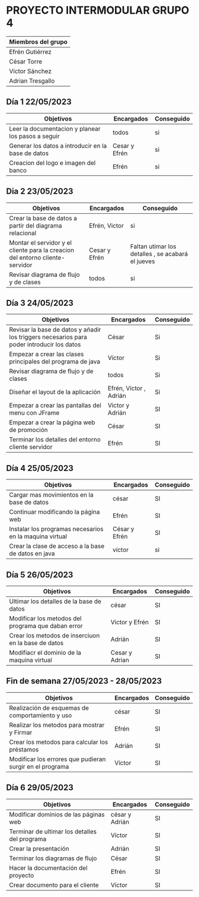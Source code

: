 # PROYECTO INTERMODULAR GRUPO 4
| Miembros del grupo| 
|----------|
| Efrén Gutiérrez   | 
| César Torre    | 
| Víctor Sánchez  | 
| Adrian Tresgallo |
##  Día 1 22/05/2023
| Objetivos|Encargados | Conseguido|
|----------|-----------|-----------|
|Leer la documentacion y planear los pasos a seguir   | todos|si|
| Generar los datos a introducir en la base de datos    | Cesar y Efrén|si|
| Creacion del logo e imagen del banco | Efrén|si|

## Dia 2 23/05/2023
| Objetivos|Encargados | Conseguido|
|----------|-----------|-----------|
|Crear la base de datos a partir del diagrama relacional  | Efrén, Victor|si|
|Montar el servidor y el cliente para la creacion del entorno cliente-servidor   | Cesar y Efrén|Faltan utimar los detalles , se acabará el jueves|
|Revisar diagrama de flujo y de clases | todos|si|

## Día 3 24/05/2023
| Objetivos|Encargados | Conseguido|
|----------|-----------|-----------|
|Revisar la base de datos y añadir los triggers necesarios para poder introducir los datos | César |Si|
|Empezar a crear las clases principales del programa de java |Víctor |Si|
|Revisar diagrama de flujo y de clases | todos|Si |
|Diseñar el layout de la aplicación | Efrén, Víctor , Adrián|Si|
|Empezar a crear las pantallas del menu con JFrame | Victor y Adrián | SI |
|Empezar a crear la página web de promoción|César|SI|
|Terminar los detalles del entorno cliente servidor|Efrén |SI|
## Día 4 25/05/2023
| Objetivos|Encargados | Conseguido|
|----------|-----------|-----------|
|Cargar mas movimientos en la base de datos|césar|SI|
|Continuar modificando la página web | Efrén|SI|
|Instalar los programas necesarios en la maquina virtual|César y Efrén|SI|
|Crear la clase de acceso a la base de datos en java | víctor | si|
## Día 5 26/05/2023
| Objetivos|Encargados | Conseguido|
|----------|-----------|-----------|
|Ultimar los detalles de la base de datos|césar|SI|
|Modificar los metodos del programa que daban error|Victor y Efrén|SI|
|Crear los metodos de inserciuon en la base de datos | Adrián |SI|
|Modifiacr el dominio de la maquina virtual|Cesar y Adrian |SI|
## Fin de semana 27/05/2023 - 28/05/2023
| Objetivos|Encargados | Conseguido|
|----------|-----------|-----------|
|Realización de esquemas de comportamiento y uso|césar|SI|
|Realizar los metodos para mostrar y Firmar |Efrén|SI|
|Crear los metodos para calcular los préstamos | Adrián |SI|
|Modificar los errores que pudieran surgir en el programa|Víctor|SI|
## Día 6 29/05/2023
| Objetivos|Encargados | Conseguido|
|----------|-----------|-----------|
|Modificar dominios de las páginas web |césar y Adrián|SI|
|Terminar de ultimar los detalles del programa |Víctor|SI|
|Crear la presentación | Adrián |SI|
|Terminar los diagramas de flujo |César|SI|
|Hacer la documentación del proyecto|Efrén|SI|
|Crear documento para el cliente|Víctor|SI|
